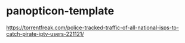 # panopticon-template

https://torrentfreak.com/police-tracked-traffic-of-all-national-isps-to-catch-pirate-iptv-users-221121/
